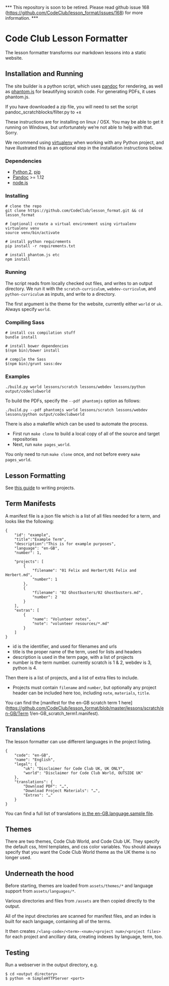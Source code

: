 *** This repository is soon to be retired. Please read github issue 168 (https://github.com/CodeClub/lesson_format/issues/168) for more information. ***

# Code Club Lesson Formatter

The lesson formatter transforms our markdown lessons into a static website.

## Installation and Running

The site builder is a python script, which uses [pandoc](http://johnmacfarlane.net/pandoc/) for rendering, as well as [phantom.js](http://phantomjs.org/) for beautifying scratch code. For generating PDFs, it uses phantom.js.

If you have downloaded a zip file, you will need to set the script pandoc_scratchblocks/filter.py to +x

These instructions are for installing on linux / OSX. You may be able to get it running on Windows, but unfortunately we’re not able to help with that. Sorry.

We recommend using [virtualenv](https://virtualenv.pypa.io/en/latest/) when working with any Python project, and have illustrated this as an optional step in the installation instructions below.

### Dependencies

- [Python 2](https://www.python.org/download), [pip](http://pip.readthedocs.org/en/latest/installing.html)
- [Pandoc](http://johnmacfarlane.net/pandoc/installing.html) >= 1.12
- [node.js](http://nodejs.org/download/)

### Installing

```
# clone the repo
git clone https://github.com/CodeClub/lesson_format.git && cd lesson_format

# [optional] create a virtual environment using virtualenv
virtualenv venv
source venv/bin/activate

# install python requirements
pip install -r requirements.txt

# install phantom.js etc
npm install
```

### Running

The script reads from locally checked out files, and writes to an output directory. We run it with the `scratch-curriculum`, `webdev-curriculum`, and `python-curriculum` as inputs, and write to a directory.

The first argument is the theme for the website, currently either `world` or `uk`. Always specify `world`.

### Compiling Sass

```
# install css compilation stuff
bundle install

# install bower dependencies
$(npm bin)/bower install

# compile the Sass
$(npm bin)/grunt sass:dev
```

### Examples

```
./build.py world lessons/scratch lessons/webdev lessons/python output/codeclubworld
```

To build the PDFs, specify the `--pdf phantomjs` option as follows:

```
./build.py --pdf phantomjs world lessons/scratch lessons/webdev lessons/python output/codeclubworld
```

There is also a makefile which can be used to automate the process.

- First run `make clone` to build a local copy of all of the source and target repositories
- Next, run `make pages_world`.

You only need to run `make clone` once, and not before every `make pages_world`.

## Lesson Formatting

See [this guide](https://github.com/CodeClub/curriculum_documentation/blob/master/projects.md) to writing projects.

## Term Manifests

A manifest file is a json file which is a list of all files needed for a term, and looks like the following:

```
{
    "id": "example",
    "title":"Example Term",
    "description":"This is for example purposes",
    "language": "en-GB",
    "number": 1,

    "projects": [
        {
            "filename": "01 Felix and Herbert/01 Felix and Herbert.md",
            "number": 1
        },
        {
            "filename": "02 Ghostbusters/02 Ghostbusters.md",
            "number": 2
        }
    ],
    "extras": [
        {
            "name": "Volunteer notes",
            "note": "volunteer resources/*.md"
        }
    ]
}
```

- id is the identifier, and used for filenames and urls
- title is the proper name of the term, used for lists and headers
- description is used in the term page, with a list of projects
- number is the term number. currently scratch is 1 & 2, webdev is 3, python is 4.

Then there is a list of projects, and a list of extra files to include.

- Projects must contain `filename` and `number`, but optionally any project header can be included here too, including `note`, `materials`, `title`.

You can find the [manifest for the en-GB scratch term 1 here](https://github.com/CodeClub/lesson_format/blob/master/lessons/scratch/en-GB/Term 1/en-GB_scratch_term1.manifest).

## Translations

The lesson formatter can use different languages in the project listing.

```
{
    "code": "en-GB",
    "name": "English",
    "legal": {
        "uk": "Disclaimer for Code Club UK, UK ONLY",
        "world": "Disclaimer for Code Club World, OUTSIDE UK"
    },
    "translations": {
        "Download PDF": "…",
        "Download Project Materials": "…",
        "Extras": "…"
    }
}
```

You can find a full list of translations [in the en-GB.language.sample file](https://github.com/CodeClub/lesson_format/blob/master/assets/languages/en-GB.language.sample).

## Themes

There are two themes, Code Club World, and Code Club UK. They specify the default css, html templates, and css color variables. You should always specify that you want the Code Club World theme as the UK theme is no longer used.

## Underneath the hood

Before starting, themes are loaded from `assets/themes/*` and language support from `assets/languages/*`.

Various directories and files from `/assets` are then copied directly to the output.

All of the input directories are scanned for manifest files, and an index is built for each language, containing all of the terms.

It then creates `/<lang-code>/<term>-<num>/<project num>/<project files>` for each project and ancillary data, creating indexes by language, term, too.

## Testing

Run a webserver in the output directory, e.g.

```
$ cd <output directory>
$ python -m SimpleHTTPServer <port>
```
